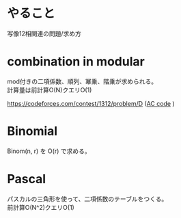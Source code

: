 # やること
写像12相関連の問題/求め方

# combination in modular
mod付きの二項係数、順列、冪乗、階乗が求められる。  
計算量は前計算O(N)クエリO(1)  

https://codeforces.com/contest/1312/problem/D ([AC code](https://codeforces.com/contest/1312/submission/74363957) )  

# Binomial 
Binom(n, r) を O(r) で求める。

# Pascal
パスカルの三角形を使って、二項係数のテーブルをつくる。  
前計算O(N^2)クエリO(1)
